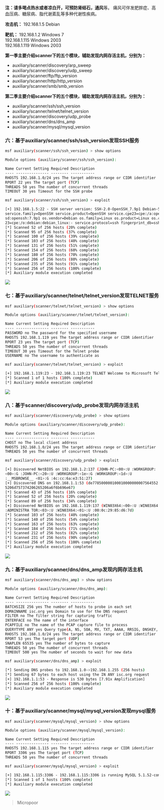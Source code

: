**注：**请多喝点热水或者凉白开，可预防**肾结石，通风**等。
痛风可伴发肥胖症、高血压病、糖尿病、脂代谢紊乱等多种代谢性疾病。

**攻击机：**
192.168.1.5 Debian

**靶机：** 
192.168.1.2 Windows 7  
192.168.1.115 Windows 2003  
192.168.1.119 Windows 2003

**第一季主要介绍scanner下的五个模块，辅助发现内网存活主机，分别为：**

* auxiliary/scanner/discovery/arp_sweep 
* auxiliary/scanner/discovery/udp_sweep
* auxiliary/scanner/ftp/ftp_version 
* auxiliary/scanner/http/http_version
* auxiliary/scanner/smb/smb_version

**第二季主要介绍scanner下的五个模块，辅助发现内网存活主机，分别为：**

* auxiliary/scanner/ssh/ssh_version 
* auxiliary/scanner/telnet/telnet_version
* auxiliary/scanner/discovery/udp_probe 
* auxiliary/scanner/dns/dns_amp
* auxiliary/scanner/mysql/mysql_version

### 六：基于auxiliary/scanner/ssh/ssh_version发现SSH服务
```bash
msf auxiliary(scanner/ssh/ssh_version) > show options 

Module options (auxiliary/scanner/ssh/ssh_version): 

Name Current Setting Required Description
‐‐‐‐ ‐‐‐‐‐‐‐‐‐‐‐‐‐‐‐ ‐‐‐‐‐‐‐‐ ‐‐‐‐‐‐‐‐‐‐‐
RHOSTS 192.168.1.0/24 yes The target address range or CIDR identifier
RPORT 22 yes The target port (TCP)
THREADS 50 yes The number of concurrent threads
TIMEOUT 30 yes Timeout for the SSH probe 

msf auxiliary(scanner/ssh/ssh_version) > exploit 

[+] 192.168.1.5:22 ‐ SSH server version: SSH‐2.0‐OpenSSH_7.9p1 Debian‐5 ( service.version=7.9p1 openssh.comment=Debian‐5 service.vendor=OpenBSD
service.family=OpenSSH service.product=OpenSSH service.cpe23=cpe:/a:openb
sd:openssh:7.9p1 os.vendor=Debian os.family=Linux os.product=Linux os.cpe
23=cpe:/o:debian:debian_linux:‐ service.protocol=ssh fingerprint_db=ssh.banner )
[*] Scanned 52 of 256 hosts (20% complete)
[*] Scanned 95 of 256 hosts (37% complete)
[*] Scanned 100 of 256 hosts (39% complete)
[*] Scanned 103 of 256 hosts (40% complete)
[*] Scanned 131 of 256 hosts (51% complete)
[*] Scanned 154 of 256 hosts (60% complete)
[*] Scanned 180 of 256 hosts (70% complete)
[*] Scanned 206 of 256 hosts (80% complete)
[*] Scanned 235 of 256 hosts (91% complete)
[*] Scanned 256 of 256 hosts (100% complete)
[*] Auxiliary module execution completed
```
![](media/807c52e59e46d0f2e9e95d01437eeb14.jpg)

### 七：基于auxiliary/scanner/telnet/telnet_version发现TELNET服务

```bash
msf auxiliary(scanner/telnet/telnet_version) > show options 

Module options (auxiliary/scanner/telnet/telnet_version): 

Name Current Setting Required Description
‐‐‐‐ ‐‐‐‐‐‐‐‐‐‐‐‐‐‐‐ ‐‐‐‐‐‐‐‐ ‐‐‐‐‐‐‐‐‐‐‐
PASSWORD no The password for the specified username
RHOSTS 192.168.1.119 yes The target address range or CIDR identifier
RPORT 23 yes The target port (TCP)
THREADS 50 yes The number of concurrent threads
TIMEOUT 30 yes Timeout for the Telnet probe
USERNAME no The username to authenticate as 

msf auxiliary(scanner/telnet/telnet_version) > exploit 

[+] 192.168.1.119:23 ‐ 192.168.1.119:23 TELNET Welcome to Microsoft Telnet Service \x0a\x0a\x0dlogin:
[*] Scanned 1 of 1 hosts (100% complete)
[*] Auxiliary module execution completed
```
![](media/c089625576a0bc03d7c27c5e8a29bf76.jpg)

### 八：基于scanner/discovery/udp_probe发现内网存活主机
```bash
msf auxiliary(scanner/discovery/udp_probe) > show options 

Module options (auxiliary/scanner/discovery/udp_probe): 

Name Current Setting Required Description
‐‐‐‐ ‐‐‐‐‐‐‐‐‐‐‐‐‐‐‐ ‐‐‐‐‐‐‐‐ ‐‐‐‐‐‐‐‐‐‐‐
CHOST no The local client address
RHOSTS 192.168.1.0/24 yes The target address range or CIDR identifier
THREADS 50 yes The number of concurrent threads 

msf auxiliary(scanner/discovery/udp_probe) > exploit 

[+] Discovered NetBIOS on 192.168.1.2:137 (JOHN‐PC:<00>:U :WORKGROUP:
<00>:G :JOHN‐PC:<20>:U :WORKGROUP:<1e>:G :WORKGROUP:<1d>:U
:__MSBROWSE__ <01>:G :4c:cc:6a:e3:51:27)
[+] Discovered DNS on 192.168.1.1:53 (de778500000100010000000007564552  53494f4e0442494e440000100003c00c0010000300000001001a19737572656c7920796f7
5206d757374206265206a6f6b696e67)
[*] Scanned 43 of 256 hosts (16% complete)
[*] Scanned 52 of 256 hosts (20% complete)
[*] Scanned 89 of 256 hosts (34% complete)
[+] Discovered NetBIOS on 192.168.1.119:137 (WIN03X64:<00>:U :WIN03X64:<20>:U :WORKGROUP:<00>:G :WORKGROUP:<1e>:G :WIN03X64:<03>:U
:ADMINISTRA TOR:<03>:U :WIN03X64:<01>:U :00:0c:29:85:d6:7d)
[*] Scanned 103 of 256 hosts (40% complete)
[*] Scanned 140 of 256 hosts (54% complete)
[*] Scanned 163 of 256 hosts (63% complete)
[*] Scanned 184 of 256 hosts (71% complete)
[*] Scanned 212 of 256 hosts (82% complete)
[*] Scanned 231 of 256 hosts (90% complete)
[*] Scanned 256 of 256 hosts (100% complete)
[*] Auxiliary module execution completed
```
![](media/af10a3aff554c008158ff0e85b036489.jpg)

### 九：基于auxiliary/scanner/dns/dns_amp发现内网存活主机
```bash
msf auxiliary(scanner/dns/dns_amp) > show options 

Module options (auxiliary/scanner/dns/dns_amp): 

Name Current Setting Required Description
‐‐‐‐ ‐‐‐‐‐‐‐‐‐‐‐‐‐‐‐ ‐‐‐‐‐‐‐‐ ‐‐‐‐‐‐‐‐‐‐‐
BATCHSIZE 256 yes The number of hosts to probe in each set
DOMAINNAME isc.org yes Domain to use for the DNS request
FILTER no The filter string for capturing traffic
INTERFACE no The name of the interface
PCAPFILE no The name of the PCAP capture file to process
QUERYTYPE ANY yes Query type(A, NS, SOA, MX, TXT, AAAA, RRSIG, DNSKEY, ANY)
RHOSTS 192.168.1.0/24 yes The target address range or CIDR identifier
RPORT 53 yes The target port (UDP)
SNAPLEN 65535 yes The number of bytes to capture
THREADS 50 yes The number of concurrent threads
TIMEOUT 500 yes The number of seconds to wait for new data 

msf auxiliary(scanner/dns/dns_amp) > exploit 

[*] Sending DNS probes to 192.168.1.0‐>192.168.1.255 (256 hosts)
[*] Sending 67 bytes to each host using the IN ANY isc.org request
[+] 192.168.1.1:53 ‐ Response is 530 bytes [7.91x Amplification]
[*] Scanned 256 of 256 hosts (100% complete)
[*] Auxiliary module execution completed
```
![](media/3fc4759c9996757b077c7a33694e0dea.jpg)

### 十：基于auxiliary/scanner/mysql/mysql_version发现mysql服务
```bash
msf auxiliary(scanner/mysql/mysql_version) > show options 

Module options (auxiliary/scanner/mysql/mysql_version): 

Name Current Setting Required Description
‐‐‐‐ ‐‐‐‐‐‐‐‐‐‐‐‐‐‐‐ ‐‐‐‐‐‐‐‐ ‐‐‐‐‐‐‐‐‐‐‐
RHOSTS 192.168.1.115 yes The target address range or CIDR identifier
RPORT 3306 yes The target port (TCP)
THREADS 50 yes The number of concurrent threads 

msf auxiliary(scanner/mysql/mysql_version) > exploit 

[+] 192.168.1.115:3306 ‐ 192.168.1.115:3306 is running MySQL 5.1.52‐community (protocol 10)
[*] Scanned 1 of 1 hosts (100% complete)
[*] Auxiliary module execution completed
```
![](media/d25ea6b152f71fa64120456845df5597.jpg)


>   Micropoor
